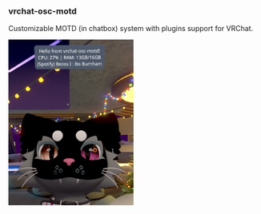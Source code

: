 ### vrchat-osc-motd
Customizable MOTD (in chatbox) system with plugins support for VRChat.

<img width=250 src="https://github.com/kotleni/vrchat-osc-motd/blob/dev/example.png?raw=true"/>
